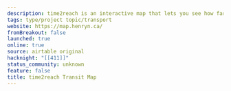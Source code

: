```yaml
---
description: time2reach is an interactive map that lets you see how far you can go just using public transit.
tags: type/project topic/transport
website: https://map.henryn.ca/
fromBreakout: false
launched: true
online: true
source: airtable original
hacknight: "[[411]]"
status_community: unknown
feature: false
title: time2reach Transit Map
---
```

